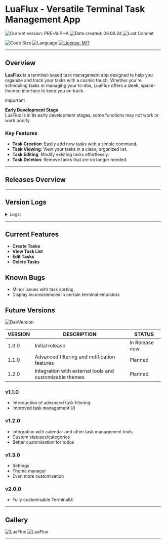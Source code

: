 # LuaFlux - Versatile Terminal Task Management App

![Current version: PRE-ALPHA](https://img.shields.io/github/v/release/MaxPopsuy/LuaFlux?style=for-the-badge&labelColor=222&color=purple)
![Date created: 08.09.24](https://img.shields.io/badge/date%20created-08.09.24-purple?style=for-the-badge&labelColor=222)
![Last Commit](https://img.shields.io/github/last-commit/MaxPopsuy/LuaFlux/master?style=for-the-badge&labelColor=222&color=purple)

![Code Size](https://img.shields.io/github/languages/code-size/MaxPopsuy/LuaFlux?style=for-the-badge&labelColor=222&color=purple)
![Language](https://img.shields.io/github/languages/top/MaxPopsuy/LuaFlux?style=for-the-badge&labelColor=222&color=purple)
[![License: MIT](https://img.shields.io/badge/License-MIT-purple.svg?style=for-the-badge&labelColor=222)](https://github.com/MaxPopsuy/LuaFlux/blob/master/LICENSE.md)

---

## Overview

**LuaFlux** is a terminal-based task management app designed to help you organize and track your tasks with a cosmic touch. Whether you're scheduling tasks or managing your to-dos, LuaFlux offers a sleek, space-themed interface to keep you on track.

> [!IMPORTANT]
> **Early Development Stage**  
> LuaFlux is in its early development stages, some functions may not work or work poorly.

### Key Features

- **Task Creation**: Easily add new tasks with a simple command.
- **Task Viewing**: View your tasks in a clean, organized list.
- **Task Editing**: Modify existing tasks effortlessly.
- **Task Deletion**: Remove tasks that are no longer needed.

---

## Releases Overview
<!--
### Latest Release: [v1.0.0](https://github.com/MaxPopsuy/LuaFlux/releases/tag/v1.0.0)

- **Date Released**: 08.09.24
- **Changes**:
  - Initial release
  - Basic task management features
  - Clean, space-themed interface
-->
---

## Version Logs

<details>
  <summary>Logs:</summary>
   
| VERSION | DESCRIPTION | STATUS |
| ------- | ----------- | ------ |
| 1.0.0   | Initial release with basic task management features | Inwork |
</details>

---

## Current Features

- **Create Tasks**
- **View Task List**
- **Edit Tasks**
- **Delete Tasks**

## Known Bugs

- Minor issues with task sorting
- Display inconsistencies in certain terminal emulators

## Future Versions

![DevVersion](https://img.shields.io/badge/dev%20version-1.0.0-purple?style=for-the-badge&labelColor=222)

| VERSION | DESCRIPTION | STATUS |
| ------- | ----------- | ------ |
| 1.0.0   | Initial release | In Release now |
| 1.1.0   | Advanced filtering and notification features | Planned |
| 1.2.0   | Integration with external tools and customizable themes | Planned |

### v1.1.0

- Introduction of advanced task filtering
- Improved task management UI

### v1.2.0

- Integration with calendar and other task management tools
- Custom statuses/categories
- Better customisation for todos

### v1.3.0

- Settings
- Theme manager
- Even more customisation 

### v2.0.0

- Fully customisable TerminalUI


---

## Gallery

![LuaFlux](https://github.com/YourUsername/NebulaTasks/blob/master/images/nebulatasks.png)
![LuaFlux](https://github.com/YourUsername/NebulaTasks/blob/master/images/nebulatasks2.png)

---
